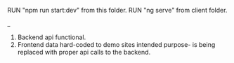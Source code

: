 RUN "npm run start:dev" from this folder.
RUN "ng serve" from client folder.

_

1. Backend api functional.
2. Frontend data hard-coded to demo sites intended purpose- is being replaced with proper api calls to the backend.
